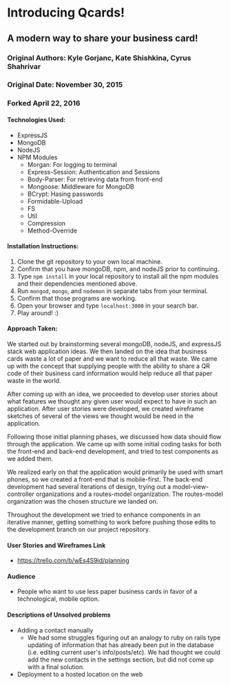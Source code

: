 # Introducing  Qcards!

## A modern way to share your business card!

### Original Authors: Kyle Gorjanc, Kate Shishkina, Cyrus Shahrivar
### Original Date: November 30, 2015
### Forked April 22, 2016

#### Technologies Used:
- ExpressJS
- MongoDB
- NodeJS
- NPM Modules
   - Morgan: For logging to terminal
   - Express-Session: Authentication and Sessions
   - Body-Parser: For retrieving data from front-end
   - Mongoose: Middleware for MongoDB
   - BCrypt: Hasing passwords
   - Formidable-Upload
   - FS
   - Util
   - Compression
   - Method-Override

#### Installation Instructions:
1. Clone the git repository to your own local machine.
2. Confirm that you have mongoDB, npm, and nodeJS prior to continuing.
3. Type `npm install` in your local repository to install all the npm modules and their dependencies mentioned above.
4. Run `mongod`, `mongo`, and `nodemon` in separate tabs from your terminal.
5. Confirm that those programs are working.
6. Open your browser and type `localhost:3000` in your search bar.
7. Play around! :)

#### Approach Taken:
We started out by brainstorming several mongoDB, nodeJS, and expressJS stack web application ideas.  We then landed on the idea that business cards waste a lot of paper and we want to reduce all that waste.  We came up with the concept that supplying people with the ability to share a QR code of their business card information would help reduce all that paper waste in the world.  

After coming up with an idea, we proceeded to develop user stories about what features we thought any given user would expect to have in such an application.  After user stories were developed, we created wireframe sketches of several of the views we thought would be need in the application.

Following those initial planning phases, we discussed how data should flow through the application.  We came up with some initial coding tasks for both the front-end and back-end development, and tried to test components as we added them.

We realized early on that the application would primarily be used with smart phones, so we created a front-end that is mobile-first.  The back-end development had several iterations of design, trying out a model-view-controller organizations and a routes-model organization.  The routes-model organization was the chosen structure we landed on.

Throughout the development we tried to enhance components in an iterative manner, getting something to work before pushing those edits to the development branch on our project repository.

#### User Stories and Wireframes Link
- https://trello.com/b/wEs4S9id/planning

#### Audience
- People who want to use less paper business cards in favor of a technological, mobile option.

#### Descriptions of Unsolved problems
- Adding a contact manually
  - We had some struggles figuring out an analogy to ruby on rails type updating of information that has already been put in the database (i.e. editing current user's info/posts/etc).  We had thought we could add the new contacts in the settings section, but did not come up with a final solution.
- Deployment to a hosted location on the web
